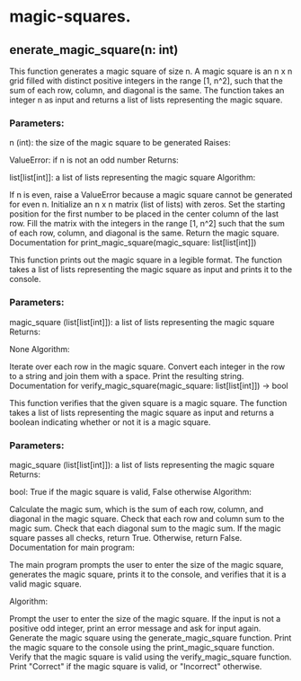 # magic-squares.
## enerate_magic_square(n: int)

This function generates a magic square of size n. A magic square is an n x n grid filled with distinct positive integers in the range [1, n^2], such that the sum of each row, column, and diagonal is the same. The function takes an integer n as input and returns a list of lists representing the magic square.

### Parameters:

n (int): the size of the magic square to be generated
Raises:

ValueError: if n is not an odd number
Returns:

list[list[int]]: a list of lists representing the magic square
Algorithm:

If n is even, raise a ValueError because a magic square cannot be generated for even n.
Initialize an n x n matrix (list of lists) with zeros.
Set the starting position for the first number to be placed in the center column of the last row.
Fill the matrix with the integers in the range [1, n^2] such that the sum of each row, column, and diagonal is the same.
Return the magic square.
Documentation for print_magic_square(magic_square: list[list[int]])

This function prints out the magic square in a legible format. The function takes a list of lists representing the magic square as input and prints it to the console.

### Parameters:

magic_square (list[list[int]]): a list of lists representing the magic square
Returns:

None
Algorithm:

Iterate over each row in the magic square.
Convert each integer in the row to a string and join them with a space.
Print the resulting string.
Documentation for verify_magic_square(magic_square: list[list[int]]) -> bool

This function verifies that the given square is a magic square. The function takes a list of lists representing the magic square as input and returns a boolean indicating whether or not it is a magic square.

### Parameters:

magic_square (list[list[int]]): a list of lists representing the magic square
Returns:

bool: True if the magic square is valid, False otherwise
Algorithm:

Calculate the magic sum, which is the sum of each row, column, and diagonal in the magic square.
Check that each row and column sum to the magic sum.
Check that each diagonal sum to the magic sum.
If the magic square passes all checks, return True. Otherwise, return False.
Documentation for main program:

The main program prompts the user to enter the size of the magic square, generates the magic square, prints it to the console, and verifies that it is a valid magic square.

Algorithm:

Prompt the user to enter the size of the magic square.
If the input is not a positive odd integer, print an error message and ask for input again.
Generate the magic square using the generate_magic_square function.
Print the magic square to the console using the print_magic_square function.
Verify that the magic square is valid using the verify_magic_square function.
Print "Correct" if the magic square is valid, or "Incorrect" otherwise.
